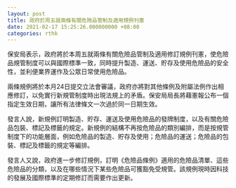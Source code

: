 ```yaml
---
layout: post
title: 政府於周五就兩條有關危險品管制及適用規例刊憲
date: 2021-02-17 15:25:26.000000000 +08:00
categories: rthk
---
```


保安局表示，政府將於本周五就兩條有關危險品管制及適用修訂規例刊憲，使危險品規管制度可以與國際標準一致，同時提升製造、運送、貯存及使用危險品的安全性，並利便業界運作及公眾日常使用危險品。

兩條規例將於本月24日提交立法會審議，政府亦將對其他條例及附屬法例作出相應修訂，以免實行新規管制度時出現法規上的矛盾。保安局局長將藉憲報公布一個指定生效日期，讓所有法律條文一次過於同一日期生效。
 
發言人說，新規例訂明製造、貯存、運送及使用危險品的發牌制度，以及有關危險品包裝、標記及標籤的規定。新規例的結構不再按危險品的類別編排，而是按規管制度下的功能層面，例如危險品的製造、貯存及使用；危險品的運送；危險品的包裝、標記及標籤的規定等編排。
 
發言人又說，政府進一步修訂規例，訂明《危險品條例》適用的危險品清單、這些危險品的分類，以及在哪些情況下某些危險品可獲豁免受規管。該規例現時因科技的發展及國際標準的定期修訂而需要作出更新。

